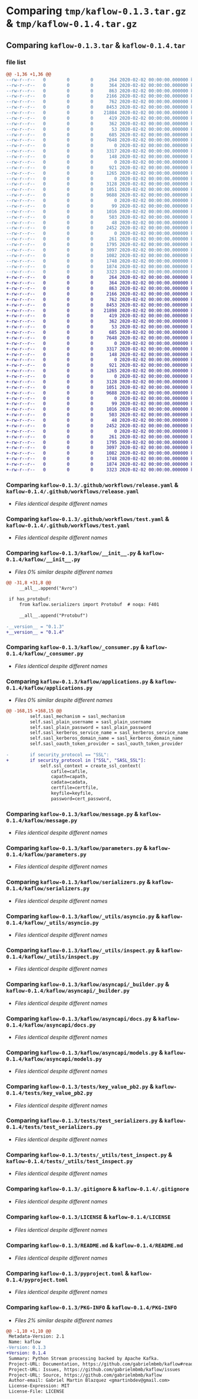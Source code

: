 # Comparing `tmp/kaflow-0.1.3.tar.gz` & `tmp/kaflow-0.1.4.tar.gz`

## Comparing `kaflow-0.1.3.tar` & `kaflow-0.1.4.tar`

### file list

```diff
@@ -1,36 +1,36 @@
--rw-r--r--   0        0        0      264 2020-02-02 00:00:00.000000 kaflow-0.1.3/.pre-commit-config.yaml
--rw-r--r--   0        0        0      364 2020-02-02 00:00:00.000000 kaflow-0.1.3/Makefile
--rw-r--r--   0        0        0      863 2020-02-02 00:00:00.000000 kaflow-0.1.3/.github/workflows/release.yaml
--rw-r--r--   0        0        0     2166 2020-02-02 00:00:00.000000 kaflow-0.1.3/.github/workflows/test.yaml
--rw-r--r--   0        0        0      762 2020-02-02 00:00:00.000000 kaflow-0.1.3/kaflow/__init__.py
--rw-r--r--   0        0        0     8453 2020-02-02 00:00:00.000000 kaflow-0.1.3/kaflow/_consumer.py
--rw-r--r--   0        0        0    21884 2020-02-02 00:00:00.000000 kaflow-0.1.3/kaflow/applications.py
--rw-r--r--   0        0        0      419 2020-02-02 00:00:00.000000 kaflow-0.1.3/kaflow/dependencies.py
--rw-r--r--   0        0        0      362 2020-02-02 00:00:00.000000 kaflow-0.1.3/kaflow/exceptions.py
--rw-r--r--   0        0        0       53 2020-02-02 00:00:00.000000 kaflow-0.1.3/kaflow/logger.py
--rw-r--r--   0        0        0      685 2020-02-02 00:00:00.000000 kaflow-0.1.3/kaflow/message.py
--rw-r--r--   0        0        0     7648 2020-02-02 00:00:00.000000 kaflow-0.1.3/kaflow/parameters.py
--rw-r--r--   0        0        0        0 2020-02-02 00:00:00.000000 kaflow-0.1.3/kaflow/py.typed
--rw-r--r--   0        0        0     3317 2020-02-02 00:00:00.000000 kaflow-0.1.3/kaflow/serializers.py
--rw-r--r--   0        0        0      148 2020-02-02 00:00:00.000000 kaflow-0.1.3/kaflow/typing.py
--rw-r--r--   0        0        0        0 2020-02-02 00:00:00.000000 kaflow-0.1.3/kaflow/_utils/__init__.py
--rw-r--r--   0        0        0      921 2020-02-02 00:00:00.000000 kaflow-0.1.3/kaflow/_utils/asyncio.py
--rw-r--r--   0        0        0     1265 2020-02-02 00:00:00.000000 kaflow-0.1.3/kaflow/_utils/inspect.py
--rw-r--r--   0        0        0        0 2020-02-02 00:00:00.000000 kaflow-0.1.3/kaflow/asyncapi/__init__.py
--rw-r--r--   0        0        0     3128 2020-02-02 00:00:00.000000 kaflow-0.1.3/kaflow/asyncapi/_builder.py
--rw-r--r--   0        0        0     1051 2020-02-02 00:00:00.000000 kaflow-0.1.3/kaflow/asyncapi/docs.py
--rw-r--r--   0        0        0     9688 2020-02-02 00:00:00.000000 kaflow-0.1.3/kaflow/asyncapi/models.py
--rw-r--r--   0        0        0        0 2020-02-02 00:00:00.000000 kaflow-0.1.3/tests/__init__.py
--rw-r--r--   0        0        0       99 2020-02-02 00:00:00.000000 kaflow-0.1.3/tests/key_value.proto
--rw-r--r--   0        0        0     1016 2020-02-02 00:00:00.000000 kaflow-0.1.3/tests/key_value_pb2.py
--rw-r--r--   0        0        0      503 2020-02-02 00:00:00.000000 kaflow-0.1.3/tests/key_value_pb2.pyi
--rw-r--r--   0        0        0       48 2020-02-02 00:00:00.000000 kaflow-0.1.3/tests/test_application.py
--rw-r--r--   0        0        0     2452 2020-02-02 00:00:00.000000 kaflow-0.1.3/tests/test_serializers.py
--rw-r--r--   0        0        0        0 2020-02-02 00:00:00.000000 kaflow-0.1.3/tests/_utils/__init__.py
--rw-r--r--   0        0        0      261 2020-02-02 00:00:00.000000 kaflow-0.1.3/tests/_utils/test_asyncio.py
--rw-r--r--   0        0        0     1795 2020-02-02 00:00:00.000000 kaflow-0.1.3/tests/_utils/test_inspect.py
--rw-r--r--   0        0        0     3097 2020-02-02 00:00:00.000000 kaflow-0.1.3/.gitignore
--rw-r--r--   0        0        0     1082 2020-02-02 00:00:00.000000 kaflow-0.1.3/LICENSE
--rw-r--r--   0        0        0     1748 2020-02-02 00:00:00.000000 kaflow-0.1.3/README.md
--rw-r--r--   0        0        0     1874 2020-02-02 00:00:00.000000 kaflow-0.1.3/pyproject.toml
--rw-r--r--   0        0        0     3323 2020-02-02 00:00:00.000000 kaflow-0.1.3/PKG-INFO
+-rw-r--r--   0        0        0      264 2020-02-02 00:00:00.000000 kaflow-0.1.4/.pre-commit-config.yaml
+-rw-r--r--   0        0        0      364 2020-02-02 00:00:00.000000 kaflow-0.1.4/Makefile
+-rw-r--r--   0        0        0      863 2020-02-02 00:00:00.000000 kaflow-0.1.4/.github/workflows/release.yaml
+-rw-r--r--   0        0        0     2166 2020-02-02 00:00:00.000000 kaflow-0.1.4/.github/workflows/test.yaml
+-rw-r--r--   0        0        0      762 2020-02-02 00:00:00.000000 kaflow-0.1.4/kaflow/__init__.py
+-rw-r--r--   0        0        0     8453 2020-02-02 00:00:00.000000 kaflow-0.1.4/kaflow/_consumer.py
+-rw-r--r--   0        0        0    21898 2020-02-02 00:00:00.000000 kaflow-0.1.4/kaflow/applications.py
+-rw-r--r--   0        0        0      419 2020-02-02 00:00:00.000000 kaflow-0.1.4/kaflow/dependencies.py
+-rw-r--r--   0        0        0      362 2020-02-02 00:00:00.000000 kaflow-0.1.4/kaflow/exceptions.py
+-rw-r--r--   0        0        0       53 2020-02-02 00:00:00.000000 kaflow-0.1.4/kaflow/logger.py
+-rw-r--r--   0        0        0      685 2020-02-02 00:00:00.000000 kaflow-0.1.4/kaflow/message.py
+-rw-r--r--   0        0        0     7648 2020-02-02 00:00:00.000000 kaflow-0.1.4/kaflow/parameters.py
+-rw-r--r--   0        0        0        0 2020-02-02 00:00:00.000000 kaflow-0.1.4/kaflow/py.typed
+-rw-r--r--   0        0        0     3317 2020-02-02 00:00:00.000000 kaflow-0.1.4/kaflow/serializers.py
+-rw-r--r--   0        0        0      148 2020-02-02 00:00:00.000000 kaflow-0.1.4/kaflow/typing.py
+-rw-r--r--   0        0        0        0 2020-02-02 00:00:00.000000 kaflow-0.1.4/kaflow/_utils/__init__.py
+-rw-r--r--   0        0        0      921 2020-02-02 00:00:00.000000 kaflow-0.1.4/kaflow/_utils/asyncio.py
+-rw-r--r--   0        0        0     1265 2020-02-02 00:00:00.000000 kaflow-0.1.4/kaflow/_utils/inspect.py
+-rw-r--r--   0        0        0        0 2020-02-02 00:00:00.000000 kaflow-0.1.4/kaflow/asyncapi/__init__.py
+-rw-r--r--   0        0        0     3128 2020-02-02 00:00:00.000000 kaflow-0.1.4/kaflow/asyncapi/_builder.py
+-rw-r--r--   0        0        0     1051 2020-02-02 00:00:00.000000 kaflow-0.1.4/kaflow/asyncapi/docs.py
+-rw-r--r--   0        0        0     9688 2020-02-02 00:00:00.000000 kaflow-0.1.4/kaflow/asyncapi/models.py
+-rw-r--r--   0        0        0        0 2020-02-02 00:00:00.000000 kaflow-0.1.4/tests/__init__.py
+-rw-r--r--   0        0        0       99 2020-02-02 00:00:00.000000 kaflow-0.1.4/tests/key_value.proto
+-rw-r--r--   0        0        0     1016 2020-02-02 00:00:00.000000 kaflow-0.1.4/tests/key_value_pb2.py
+-rw-r--r--   0        0        0      503 2020-02-02 00:00:00.000000 kaflow-0.1.4/tests/key_value_pb2.pyi
+-rw-r--r--   0        0        0       48 2020-02-02 00:00:00.000000 kaflow-0.1.4/tests/test_application.py
+-rw-r--r--   0        0        0     2452 2020-02-02 00:00:00.000000 kaflow-0.1.4/tests/test_serializers.py
+-rw-r--r--   0        0        0        0 2020-02-02 00:00:00.000000 kaflow-0.1.4/tests/_utils/__init__.py
+-rw-r--r--   0        0        0      261 2020-02-02 00:00:00.000000 kaflow-0.1.4/tests/_utils/test_asyncio.py
+-rw-r--r--   0        0        0     1795 2020-02-02 00:00:00.000000 kaflow-0.1.4/tests/_utils/test_inspect.py
+-rw-r--r--   0        0        0     3097 2020-02-02 00:00:00.000000 kaflow-0.1.4/.gitignore
+-rw-r--r--   0        0        0     1082 2020-02-02 00:00:00.000000 kaflow-0.1.4/LICENSE
+-rw-r--r--   0        0        0     1748 2020-02-02 00:00:00.000000 kaflow-0.1.4/README.md
+-rw-r--r--   0        0        0     1874 2020-02-02 00:00:00.000000 kaflow-0.1.4/pyproject.toml
+-rw-r--r--   0        0        0     3323 2020-02-02 00:00:00.000000 kaflow-0.1.4/PKG-INFO
```

### Comparing `kaflow-0.1.3/.github/workflows/release.yaml` & `kaflow-0.1.4/.github/workflows/release.yaml`

 * *Files identical despite different names*

### Comparing `kaflow-0.1.3/.github/workflows/test.yaml` & `kaflow-0.1.4/.github/workflows/test.yaml`

 * *Files identical despite different names*

### Comparing `kaflow-0.1.3/kaflow/__init__.py` & `kaflow-0.1.4/kaflow/__init__.py`

 * *Files 0% similar despite different names*

```diff
@@ -31,8 +31,8 @@
     __all__.append("Avro")
 
 if has_protobuf:
     from kaflow.serializers import Protobuf  # noqa: F401
 
     __all__.append("Protobuf")
 
-__version__ = "0.1.3"
+__version__ = "0.1.4"
```

### Comparing `kaflow-0.1.3/kaflow/_consumer.py` & `kaflow-0.1.4/kaflow/_consumer.py`

 * *Files identical despite different names*

### Comparing `kaflow-0.1.3/kaflow/applications.py` & `kaflow-0.1.4/kaflow/applications.py`

 * *Files 0% similar despite different names*

```diff
@@ -168,15 +168,15 @@
         self.sasl_mechanism = sasl_mechanism
         self.sasl_plain_username = sasl_plain_username
         self.sasl_plain_password = sasl_plain_password
         self.sasl_kerberos_service_name = sasl_kerberos_service_name
         self.sasl_kerberos_domain_name = sasl_kerberos_domain_name
         self.sasl_oauth_token_provider = sasl_oauth_token_provider
 
-        if security_protocol == "SSL":
+        if security_protocol in ["SSL", "SASL_SSL"]:
             self.ssl_context = create_ssl_context(
                 cafile=cafile,
                 capath=capath,
                 cadata=cadata,
                 certfile=certfile,
                 keyfile=keyfile,
                 password=cert_password,
```

### Comparing `kaflow-0.1.3/kaflow/message.py` & `kaflow-0.1.4/kaflow/message.py`

 * *Files identical despite different names*

### Comparing `kaflow-0.1.3/kaflow/parameters.py` & `kaflow-0.1.4/kaflow/parameters.py`

 * *Files identical despite different names*

### Comparing `kaflow-0.1.3/kaflow/serializers.py` & `kaflow-0.1.4/kaflow/serializers.py`

 * *Files identical despite different names*

### Comparing `kaflow-0.1.3/kaflow/_utils/asyncio.py` & `kaflow-0.1.4/kaflow/_utils/asyncio.py`

 * *Files identical despite different names*

### Comparing `kaflow-0.1.3/kaflow/_utils/inspect.py` & `kaflow-0.1.4/kaflow/_utils/inspect.py`

 * *Files identical despite different names*

### Comparing `kaflow-0.1.3/kaflow/asyncapi/_builder.py` & `kaflow-0.1.4/kaflow/asyncapi/_builder.py`

 * *Files identical despite different names*

### Comparing `kaflow-0.1.3/kaflow/asyncapi/docs.py` & `kaflow-0.1.4/kaflow/asyncapi/docs.py`

 * *Files identical despite different names*

### Comparing `kaflow-0.1.3/kaflow/asyncapi/models.py` & `kaflow-0.1.4/kaflow/asyncapi/models.py`

 * *Files identical despite different names*

### Comparing `kaflow-0.1.3/tests/key_value_pb2.py` & `kaflow-0.1.4/tests/key_value_pb2.py`

 * *Files identical despite different names*

### Comparing `kaflow-0.1.3/tests/test_serializers.py` & `kaflow-0.1.4/tests/test_serializers.py`

 * *Files identical despite different names*

### Comparing `kaflow-0.1.3/tests/_utils/test_inspect.py` & `kaflow-0.1.4/tests/_utils/test_inspect.py`

 * *Files identical despite different names*

### Comparing `kaflow-0.1.3/.gitignore` & `kaflow-0.1.4/.gitignore`

 * *Files identical despite different names*

### Comparing `kaflow-0.1.3/LICENSE` & `kaflow-0.1.4/LICENSE`

 * *Files identical despite different names*

### Comparing `kaflow-0.1.3/README.md` & `kaflow-0.1.4/README.md`

 * *Files identical despite different names*

### Comparing `kaflow-0.1.3/pyproject.toml` & `kaflow-0.1.4/pyproject.toml`

 * *Files identical despite different names*

### Comparing `kaflow-0.1.3/PKG-INFO` & `kaflow-0.1.4/PKG-INFO`

 * *Files 2% similar despite different names*

```diff
@@ -1,10 +1,10 @@
 Metadata-Version: 2.1
 Name: kaflow
-Version: 0.1.3
+Version: 0.1.4
 Summary: Python Stream processing backed by Apache Kafka.
 Project-URL: Documentation, https://github.com/gabrielmbmb/kaflow#readme
 Project-URL: Issues, https://github.com/gabrielmbmb/kaflow/issues
 Project-URL: Source, https://github.com/gabrielmbmb/kaflow
 Author-email: Gabriel Martin Blazquez <gmartinbdev@gmail.com>
 License-Expression: MIT
 License-File: LICENSE
```

